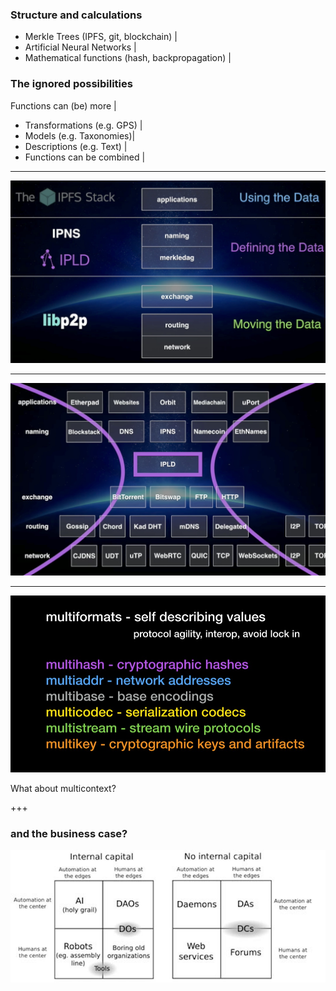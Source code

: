 
### Structure and calculations

- Merkle Trees (IPFS, git, blockchain) |
- Artificial Neural Networks |
- Mathematical functions (hash, backpropagation) |


### The ignored possibilities 

Functions can (be) more |
- Transformations (e.g. GPS) |
- Models (e.g. Taxonomies)|
- Descriptions (e.g. Text) |
- Functions can be combined |





---

![IPFS Stack](assets/image/ipfs-stack.jpg)

---

![IPFS Waist](assets/image/ipfs-thin-waist.jpg)

---

![IPFS Multiformats](assets/image/ipfs-multiformats.jpg)

What about multicontext?

+++

### and the business case?

![WordCloud technical](assets/image/dao-quadrants.jpg)
